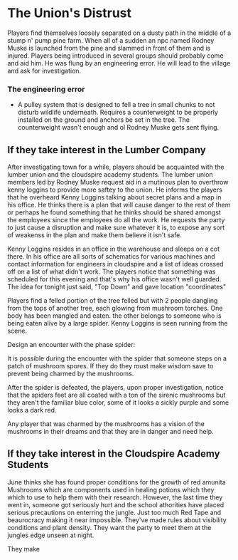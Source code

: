 # The Union's Distrust
Players find themselves loosely separated on a dusty path in the middle of a stump n' pump pine farm. When all of a sudden an npc named Rodney Muske is launched from the pine and slammed in front of them and is injured. Players being introduced in several groups should probably come and aid him. He was flung by an engineering error. He will lead to the village and ask for investigation. 

### The engineering error
- A pulley system that is designed to fell a tree in small chunks to not disturb wildlife underneath. Requires a counterweight to be properly installed on the ground and anchors be set in the tree. The counterweight wasn't enough and ol Rodney Muske gets sent flying. 

## If they take interest in the Lumber Company

After investigating town for a while, players should be acquainted with the lumber union and the cloudspire academy students. The lumber union members led by Rodney Muske request aid in a mutinous plan to overthrow kenny loggins to provide more saftey to the union. He informs the players that he overheard Kenny Loggins talking about secret plans and a map in his office. He thinks there is a plan that will cause danger to the rest of them or perhaps he found something that he thinks should be shared amongst the employees since the employees do all the work. He requests the party to just cause a disruption and make sure whatever it is, to expose any sort of weakenss in the plan and make them believe it isn't safe.

Kenny Loggins resides in an office in the warehouse and sleeps on a cot there. In his office are all sorts of schematics for various machines and contact information for engineers in cloudspire and a list of ideas crossed off on a list of what didn't work. The players notice that something was scheduled for this evening and that's why his office wasn't well guarded. The idea for tonight just said, "Top Down" and gave location "coordinates"

Players find a felled portion of the tree felled but with 2 people dangling from the tops of another tree, each glowing from mushroom torches. One body has been mangled and eaten. the other belongs to someone who is being eaten alive by a large spider. Kenny Loggins is seen running from the scene.

Design an encounter with the phase spider:

It is possible during the encounter with the spider that someone steps on a patch of mushroom spores. If they do they must make wisdom save to prevent being charmed by the mushrooms.

After the spider is defeated, the players, upon proper investigation, notice that the spiders feet are all coated with a ton of the sirenic mushrooms but they aren't the familiar blue color, some of it looks a sickly purple and some looks a dark red.

Any player that was charmed by the mushrooms has a vision of the mushrooms in their dreams and that they are in danger and need help.

## If they take interest in the Cloudspire Academy Students

June thinks she has found proper conditions for the growth of red amunita Mushrooms which are components used in healing potions which they which to use to help them with their research. However, the last time they went in, someone got seriously hurt and the school athorities have placed serious precautions on enterring the jungle. Just too much Red Tape and beaurocracy making it near impossible. They've made rules about visibility conditions and plant density. They want the party to meet them at the jungles edge unseen at night. 

They make 

